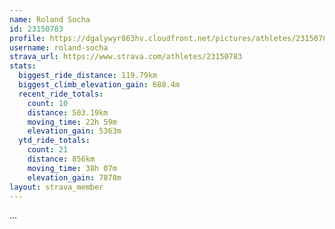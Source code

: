 ```yaml
---
name: Roland Socha
id: 23150783
profile: https://dgalywyr863hv.cloudfront.net/pictures/athletes/23150783/14745672/4/large.jpg
username: roland-socha
strava_url: https://www.strava.com/athletes/23150783
stats:
  biggest_ride_distance: 119.79km
  biggest_climb_elevation_gain: 688.4m
  recent_ride_totals:
    count: 10
    distance: 503.19km
    moving_time: 22h 59m
    elevation_gain: 5363m
  ytd_ride_totals:
    count: 21
    distance: 856km
    moving_time: 38h 07m
    elevation_gain: 7878m
layout: strava_member
--- 
```

...
